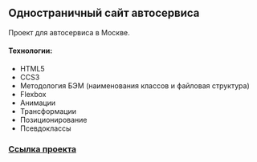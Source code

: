 ## Одностраничный сайт автосервиса

Проект для автосервиса в Москве.

#### Технологии:
* HTML5
* CCS3
* Методология БЭМ (наименования классов и файловая структура)
* Flexbox
* Анимации
* Трансформации
* Позиционирование
* Псевдоклассы

### [Ссылка проекта](https://stokuzminki.ru/)
